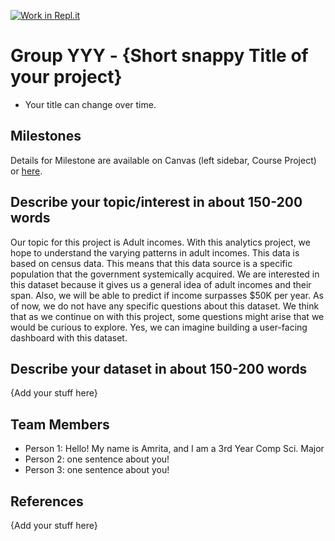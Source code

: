 [![Work in Repl.it](https://classroom.github.com/assets/work-in-replit-14baed9a392b3a25080506f3b7b6d57f295ec2978f6f33ec97e36a161684cbe9.svg)](https://classroom.github.com/online_ide?assignment_repo_id=363429&assignment_repo_type=GroupAssignmentRepo)
# Group YYY - {Short snappy Title of your project}

- Your title can change over time.

## Milestones

Details for Milestone are available on Canvas (left sidebar, Course Project) or [here](https://firas.moosvi.com/courses/data301/project/milestone01.html).

## Describe your topic/interest in about 150-200 words

Our topic for this project is Adult incomes. With this analytics project, we hope to understand the varying patterns in adult incomes. This data is based on census data. This means that this data source is a specific population that the government systemically acquired. We are interested in this dataset because it gives us a general idea of adult incomes and their span. Also, we will be able to predict if income surpasses $50K per year. As of now, we do not have any specific questions about this dataset. We think that as we continue on with this project, some questions might arise that we would be curious to explore. Yes, we can imagine building a user-facing dashboard with this dataset. 

## Describe your dataset in about 150-200 words

{Add your stuff here}

## Team Members

- Person 1: Hello! My name is Amrita, and I am a 3rd Year Comp Sci. Major
- Person 2: one sentence about you!
- Person 3: one sentence about you!

## References

{Add your stuff here}
